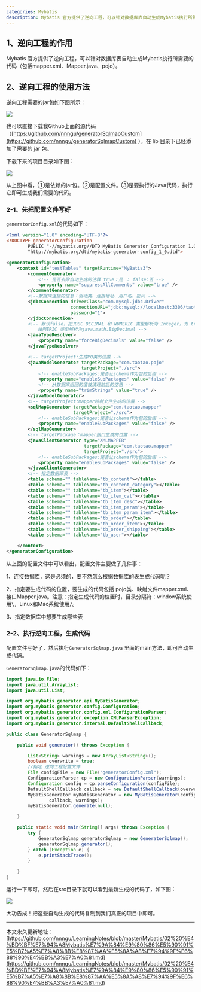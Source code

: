 ```yaml
---
categories: Mybatis
description: Mybatis 官方提供了逆向工程，可以针对数据库表自动生成Mybatis执行所需要的代码（包括mapper.xml、Mapper.java、pojo）。
---
```


## 1、逆向工程的作用

Mybatis 官方提供了逆向工程，可以针对数据库表自动生成Mybatis执行所需要的代码（包括mapper.xml、Mapper.java、pojo）。

## 2、逆向工程的使用方法

逆向工程需要的jar包如下图所示：

![][1]

也可以直接下载我Github上面的源代码（[https://github.com/nnngu/generatorSqlmapCustom](https://github.com/nnngu/generatorSqlmapCustom) ），在 lib 目录下已经添加了需要的 jar 包。

下载下来的项目目录如下图：

![][2]

从上图中看，①是依赖的jar包。②是配置文件。③是要执行的Java代码，执行它即可生成我们需要的代码。

### 2-1、先把配置文件写好

`generatorConfig.xml`的代码如下：

```xml
<?xml version="1.0" encoding="UTF-8"?>
<!DOCTYPE generatorConfiguration
        PUBLIC "-//mybatis.org//DTD MyBatis Generator Configuration 1.0//EN"
        "http://mybatis.org/dtd/mybatis-generator-config_1_0.dtd">

<generatorConfiguration>
    <context id="testTables" targetRuntime="MyBatis3">
        <commentGenerator>
            <!-- 是否去除自动生成的注释 true：是 ： false:否 -->
            <property name="suppressAllComments" value="true" />
        </commentGenerator>
        <!--数据库连接的信息：驱动类、连接地址、用户名、密码 -->
        <jdbcConnection driverClass="com.mysql.jdbc.Driver"
                        connectionURL="jdbc:mysql://localhost:3306/taotao_0303" userId="root"
                        password="1">
        </jdbcConnection>
        <!-- 默认false，把JDBC DECIMAL 和 NUMERIC 类型解析为 Integer，为 true时把JDBC DECIMAL 和
            NUMERIC 类型解析为java.math.BigDecimal -->
        <javaTypeResolver>
            <property name="forceBigDecimals" value="false" />
        </javaTypeResolver>

        <!-- targetProject:生成PO类的位置 -->
        <javaModelGenerator targetPackage="com.taotao.pojo"
                            targetProject="./src">
            <!-- enableSubPackages:是否让schema作为包的后缀 -->
            <property name="enableSubPackages" value="false" />
            <!-- 从数据库返回的值被清理前后的空格 -->
            <property name="trimStrings" value="true" />
        </javaModelGenerator>
        <!-- targetProject:mapper映射文件生成的位置 -->
        <sqlMapGenerator targetPackage="com.taotao.mapper"
                         targetProject="./src">
            <!-- enableSubPackages:是否让schema作为包的后缀 -->
            <property name="enableSubPackages" value="false" />
        </sqlMapGenerator>
        <!-- targetPackage：mapper接口生成的位置 -->
        <javaClientGenerator type="XMLMAPPER"
                             targetPackage="com.taotao.mapper"
                             targetProject="./src">
            <!-- enableSubPackages:是否让schema作为包的后缀 -->
            <property name="enableSubPackages" value="false" />
        </javaClientGenerator>
        <!-- 指定数据库表 -->
        <table schema="" tableName="tb_content"></table>
        <table schema="" tableName="tb_content_category"></table>
        <table schema="" tableName="tb_item"></table>
        <table schema="" tableName="tb_item_cat"></table>
        <table schema="" tableName="tb_item_desc"></table>
        <table schema="" tableName="tb_item_param"></table>
        <table schema="" tableName="tb_item_param_item"></table>
        <table schema="" tableName="tb_order"></table>
        <table schema="" tableName="tb_order_item"></table>
        <table schema="" tableName="tb_order_shipping"></table>
        <table schema="" tableName="tb_user"></table>

    </context>
</generatorConfiguration>
```

从上面的配置文件中可以看出，配置文件主要做了几件事：

1、连接数据库，这是必须的，要不然怎么根据数据库的表生成代码呢？

2、指定要生成代码的位置，要生成的代码包括 pojo类、映射文件mapper.xml、接口Mapper.java。注意：指定生成代码的位置时，目录分隔符：window系统使用`\`，Linux和Mac系统使用`/`。

3、指定数据库中想要生成哪些表

### 2-2、执行逆向工程，生成代码

配置文件写好了，然后执行`GeneratorSqlmap.java` 里面的main方法，即可自动生成代码。

`GeneratorSqlmap.java`的代码如下：

```java
import java.io.File;
import java.util.ArrayList;
import java.util.List;

import org.mybatis.generator.api.MyBatisGenerator;
import org.mybatis.generator.config.Configuration;
import org.mybatis.generator.config.xml.ConfigurationParser;
import org.mybatis.generator.exception.XMLParserException;
import org.mybatis.generator.internal.DefaultShellCallback;

public class GeneratorSqlmap {

    public void generator() throws Exception {

        List<String> warnings = new ArrayList<String>();
        boolean overwrite = true;
        //指定 逆向工程配置文件
        File configFile = new File("generatorConfig.xml");
        ConfigurationParser cp = new ConfigurationParser(warnings);
        Configuration config = cp.parseConfiguration(configFile);
        DefaultShellCallback callback = new DefaultShellCallback(overwrite);
        MyBatisGenerator myBatisGenerator = new MyBatisGenerator(config,
                callback, warnings);
        myBatisGenerator.generate(null);

    }

    public static void main(String[] args) throws Exception {
        try {
            GeneratorSqlmap generatorSqlmap = new GeneratorSqlmap();
            generatorSqlmap.generator();
        } catch (Exception e) {
            e.printStackTrace();
        }

    }
}

```

运行一下即可，然后在src目录下就可以看到最新生成的代码了，如下图：

![][3]

大功告成！把这些自动生成的代码复制到我们真正的项目中即可。














---

本文永久更新地址：[https://github.com/nnngu/LearningNotes/blob/master/Mybatis/02%20%E4%BD%BF%E7%94%A8Mybatis%E7%9A%84%E9%80%86%E5%90%91%E5%B7%A5%E7%A8%8B%E8%87%AA%E5%8A%A8%E7%94%9F%E6%88%90%E4%BB%A3%E7%A0%81.md](https://github.com/nnngu/LearningNotes/blob/master/Mybatis/02%20%E4%BD%BF%E7%94%A8Mybatis%E7%9A%84%E9%80%86%E5%90%91%E5%B7%A5%E7%A8%8B%E8%87%AA%E5%8A%A8%E7%94%9F%E6%88%90%E4%BB%A3%E7%A0%81.md)


  [1]: https://www.github.com/nnngu/FigureBed/raw/master/2018/3/5/1520263736178.jpg
  [2]: https://www.github.com/nnngu/FigureBed/raw/master/2018/3/5/1520264307661.jpg
  [3]: https://www.github.com/nnngu/FigureBed/raw/master/2018/3/6/1520265701449.jpg